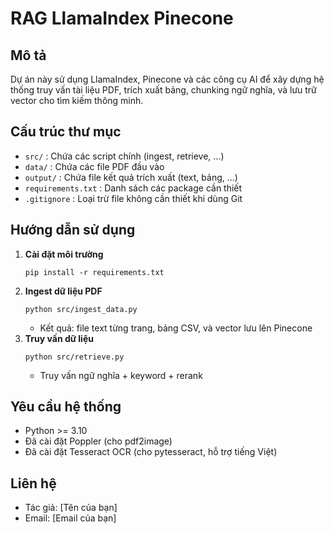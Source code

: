 # RAG LlamaIndex Pinecone

## Mô tả

Dự án này sử dụng LlamaIndex, Pinecone và các công cụ AI để xây dựng hệ thống truy vấn tài liệu PDF, trích xuất bảng, chunking ngữ nghĩa, và lưu trữ vector cho tìm kiếm thông minh.

## Cấu trúc thư mục
- `src/` : Chứa các script chính (ingest, retrieve, ...)
- `data/` : Chứa các file PDF đầu vào
- `output/` : Chứa file kết quả trích xuất (text, bảng, ...)
- `requirements.txt` : Danh sách các package cần thiết
- `.gitignore` : Loại trừ file không cần thiết khi dùng Git

## Hướng dẫn sử dụng
1. **Cài đặt môi trường**
   ```
   pip install -r requirements.txt
   ```
2. **Ingest dữ liệu PDF**
   ```
   python src/ingest_data.py
   ```
   - Kết quả: file text từng trang, bảng CSV, và vector lưu lên Pinecone
3. **Truy vấn dữ liệu**
   ```
   python src/retrieve.py
   ```
   - Truy vấn ngữ nghĩa + keyword + rerank

## Yêu cầu hệ thống
- Python >= 3.10
- Đã cài đặt Poppler (cho pdf2image)
- Đã cài đặt Tesseract OCR (cho pytesseract, hỗ trợ tiếng Việt)

## Liên hệ
- Tác giả: [Tên của bạn]
- Email: [Email của bạn]
